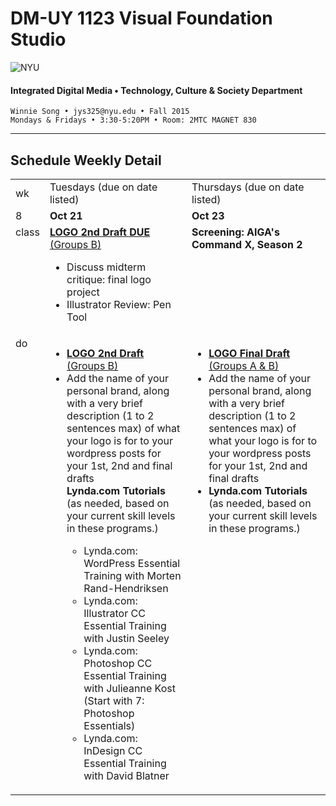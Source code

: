 # DM-UY 1123 Visual Foundation Studio

![NYU](http://ws2.polishedsolid.com/de/nyu_soe_logo.png)
#### Integrated Digital Media • Technology, Culture &amp; Society Department

    Winnie Song • jys325@nyu.edu • Fall 2015 
    Mondays & Fridays • 3:30-5:20PM • Room: 2MTC MAGNET 830

---

## Schedule Weekly Detail

<table>
<tr>
<td>wk</td>
<td>Tuesdays (due on date listed)</td>
<td>Thursdays (due on date listed)</td>
</tr>
<!-- dates -->
<tr>
  <td valign="top">8</td>
  <td valign="top"><strong>Oct 21</strong></td>
  <td valign="top"><strong>Oct 23</strong></td>
</tr>
<!-- class -->
<tr>
  <td valign="top" width="4%">class</td>
   <td valign="top" width="48%"><strong><a href="../projects/dm1123_vfs_projects_logo.md">LOGO 2nd Draft DUE</a></strong> <a href="../projects/dm1123_vfs_groups.md" target="_blank">(Groups B)</a>
     <ul>
   <li>Discuss midterm critique: final logo project</li>
   <li>Illustrator Review: Pen Tool</li>
  </ul></td>
  <td valign="top" width="48%"><strong>Screening: AIGA's Command X, Season 2</strong></a></td>
 
</tr>


<!-- do -->
<tr>
  <td valign="top">do</td>
  <td valign="top">
  <ul>
 <li><strong><a href="../projects/dm1123_vfs_projects_logo.md">LOGO 2nd Draft</a></strong> <a href="../projects/dm1123_vfs_groups.md" target="_blank">(Groups B)</a></li>
 <li>Add the name of your personal brand, along with a very brief description (1 to 2 sentences max) of what your logo is for to your wordpress posts for your 1st, 2nd and final drafts</li>
  <strong>Lynda.com Tutorials</strong> (as needed, based on your current skill levels in these programs.)
  <ul>
  <li>Lynda.com: WordPress Essential Training with Morten Rand-Hendriksen</li>
  <li>Lynda.com: Illustrator CC Essential Training with Justin Seeley</li>
  <li>Lynda.com: Photoshop CC Essential Training with Julieanne Kost (Start with 7: Photoshop Essentials)</li>
  <li>Lynda.com: InDesign CC Essential Training with David Blatner</li>
  </ul></td>
  <td valign="top">
  <ul>
   <li><strong><a href="../projects/dm1123_vfs_projects_logo.md">LOGO Final Draft</a></strong> <a href="../projects/dm1123_vfs_groups.md" target="_blank">(Groups A &amp; B)</a></li>
   <li>Add the name of your personal brand, along with a very brief description (1 to 2 sentences max) of what your logo is for to your wordpress posts for your 1st, 2nd and final drafts</li>
  <li><strong>Lynda.com Tutorials</strong> (as needed, based on your current skill levels in these programs.)
  </ul></td>
</tr>
</table>









